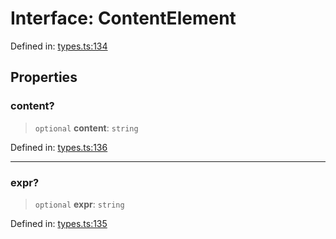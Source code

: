 # Interface: ContentElement

Defined in: [types.ts:134](https://github.com/caweinshenker/scxml-js/blob/7dd2f3af253aee1431983d9212ae959f7d7083ba/src/types.ts#L134)

## Properties

### content?

> `optional` **content**: `string`

Defined in: [types.ts:136](https://github.com/caweinshenker/scxml-js/blob/7dd2f3af253aee1431983d9212ae959f7d7083ba/src/types.ts#L136)

***

### expr?

> `optional` **expr**: `string`

Defined in: [types.ts:135](https://github.com/caweinshenker/scxml-js/blob/7dd2f3af253aee1431983d9212ae959f7d7083ba/src/types.ts#L135)

